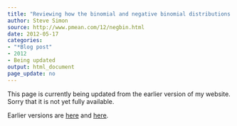 ```yaml
---
title: "Reviewing how the binomial and negative binomial distributions work"
author: Steve Simon
source: http://www.pmean.com/12/negbin.html
date: 2012-05-17
categories:
- "*Blog post"
- 2012
- Being updated
output: html_document
page_update: no
---
```


This page is currently being updated from the earlier version of my website. Sorry that it is not yet fully available.

<!---More--->

Earlier versions are [here][sim1] and [here][sim2].
 
[sim1]: http://www.pmean.com/12/negbin.html
[sim2]: http://new.pmean.com/binomial-and-negative-binomial/
